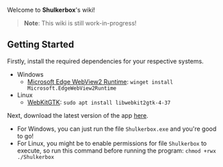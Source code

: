 Welcome to **Shulkerbox**'s wiki!

> **Note**: This wiki is still work-in-progress!

## Getting Started

Firstly, install the required dependencies for your respective systems.

- Windows
  - [Microsoft Edge WebView2 Runtime](https://developer.microsoft.com/microsoft-edge/webview2): `winget install Microsoft.EdgeWebView2Runtime`
- Linux
  - [WebKitGTK](https://packages.ubuntu.com/focal/libwebkit2gtk-4.0-37): `sudo apt install libwebkit2gtk-4-37`

Next, download the latest version of the app [here](https://github.com/dentolos19/Shulkerbox/releases/latest).

- For Windows, you can just run the file `Shulkerbox.exe` and you're good to go!
- For Linux, you might be to enable permissions for file `Shulkerbox` to execute, so run this command before running the program: `chmod +rwx ./Shulkerbox`